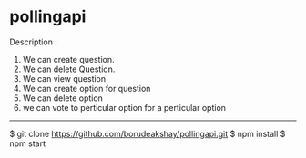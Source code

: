 # pollingapi
Description :
1. We can create question.
2. We can delete Question.
3. We can view question
4. We can create option for question
5. We can delete option
6. we can vote to perticular option for a perticular option
***


$ git clone https://github.com/borudeakshay/pollingapi.git
$ npm install
$ npm start